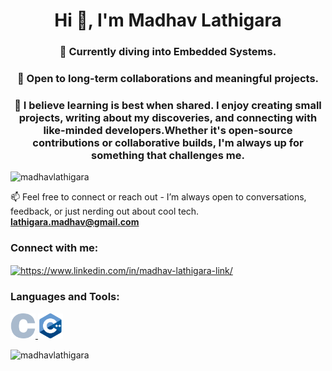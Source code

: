 <h1 align="center">Hi 👋, I'm Madhav Lathigara</h1>
<h3 align="center">🌱 Currently diving into Embedded Systems.</h3>
<h3 align="center">💞️ Open to long-term collaborations and meaningful projects.</h3>
<h3 align="center">💬 I believe learning is best when shared. I enjoy creating small projects, writing about my discoveries, and connecting with like-minded developers.Whether it's open-source contributions or collaborative builds, I'm always up for something that challenges me.</h3>

<p align="left"> <img src="https://komarev.com/ghpvc/?username=madhavlathigara&label=Profile%20views&color=0e75b6&style=flat" alt="madhavlathigara" /> </p>

📫 Feel free to connect or reach out - I’m always open to conversations, feedback, or just nerding out about cool tech. **lathigara.madhav@gmail.com**

<h3 align="left">Connect with me:</h3>
<p align="left">
<a href="https://www.linkedin.com/in/madhav-lathigara-link/" target="blank"><img align="center" src="https://raw.githubusercontent.com/rahuldkjain/github-profile-readme-generator/master/src/images/icons/Social/linked-in-alt.svg" alt="https://www.linkedin.com/in/madhav-lathigara-link/" height="30" width="40" /></a>
</p>

<h3 align="left">Languages and Tools:</h3>
<p align="left"> <a href="https://www.cprogramming.com/" target="_blank" rel="noreferrer"> <img src="https://raw.githubusercontent.com/devicons/devicon/master/icons/c/c-original.svg" alt="c" width="40" height="40"/> </a> <a href="https://www.w3schools.com/cpp/" target="_blank" rel="noreferrer"> <img src="https://raw.githubusercontent.com/devicons/devicon/master/icons/cplusplus/cplusplus-original.svg" alt="cplusplus" width="40" height="40"/> </a> </p>

<p><img align="center" src="https://github-readme-stats.vercel.app/api/top-langs?username=madhavlathigara&show_icons=true&locale=en&layout=compact" alt="madhavlathigara" /></p>
